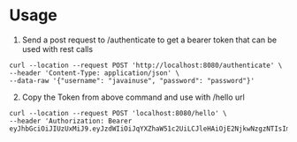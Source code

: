 # Usage

1. Send a post request to /authenticate to get a bearer token that can be used with rest calls
  ```
  curl --location --request POST 'http://localhost:8080/authenticate' \
  --header 'Content-Type: application/json' \
  --data-raw '{"username": "javainuse", "password": "password"}'
  ```

2. Copy the Token from above command and use with /hello url
  ```
  curl --location --request POST 'localhost:8080/hello' \
  --header 'Authorization: Bearer eyJhbGciOiJIUzUxMiJ9.eyJzdWIiOiJqYXZhaW51c2UiLCJleHAiOjE2NjkwNzgzNTIsImlhdCI6MTY2OTA2MDM1Mn0.Xd4rxqvAvv1SP_ydvwfI8yFntFY6fvHCMbaVFueeo7ysb67f8RfP0V_p0tJmwWVBjT9Le33UEvhOgQcVe5N98Q'
  ```